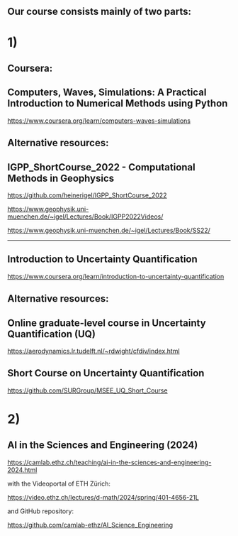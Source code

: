 ## Our course consists mainly of two parts:

# 1) 

## Coursera:

## Computers, Waves, Simulations: A Practical Introduction to Numerical Methods using Python

https://www.coursera.org/learn/computers-waves-simulations

## Alternative resources:

## IGPP_ShortCourse_2022 - Computational Methods in Geophysics

https://github.com/heinerigel/IGPP_ShortCourse_2022

https://www.geophysik.uni-muenchen.de/~igel/Lectures/Book/IGPP2022Videos/

https://www.geophysik.uni-muenchen.de/~igel/Lectures/Book/SS22/

----------------------------------------------------------------------------------------------

## Introduction to Uncertainty Quantification

https://www.coursera.org/learn/introduction-to-uncertainty-quantification

## Alternative resources:

## Online graduate-level course in Uncertainty Quantification (UQ)

https://aerodynamics.lr.tudelft.nl/~rdwight/cfdiv/index.html

## Short Course on Uncertainty Quantification

https://github.com/SURGroup/MSEE_UQ_Short_Course

# 2)

## AI in the Sciences and Engineering (2024)

https://camlab.ethz.ch/teaching/ai-in-the-sciences-and-engineering-2024.html

with the Videoportal of ETH Zürich:

https://video.ethz.ch/lectures/d-math/2024/spring/401-4656-21L

and GitHub repository:

https://github.com/camlab-ethz/AI_Science_Engineering
